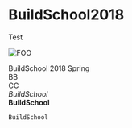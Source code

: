 # BuildSchool2018
Test




![FOO](https://encrypted-tbn0.gstatic.com/images?q=tbn:ANd9GcQBH4JpkISN3e7c5omfqSoVSfgdNHR_5O4RTGUY56zNwUd6SW0y "Scence")

BuildSchool 2018 Spring  
BB  
CC  
*BuildSchool*  
**BuildSchool**  
    
    BuildSchool
